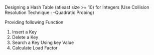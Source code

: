 Designing a Hash Table (atleast size >= 10) for Integers (Use Collision Resolution Technique : -Quadratic Probing)

Providing following Function
1. Insert a Key
2. Delete a Key
3. Search a Key Using key Value
4. Calculate Load Factor
